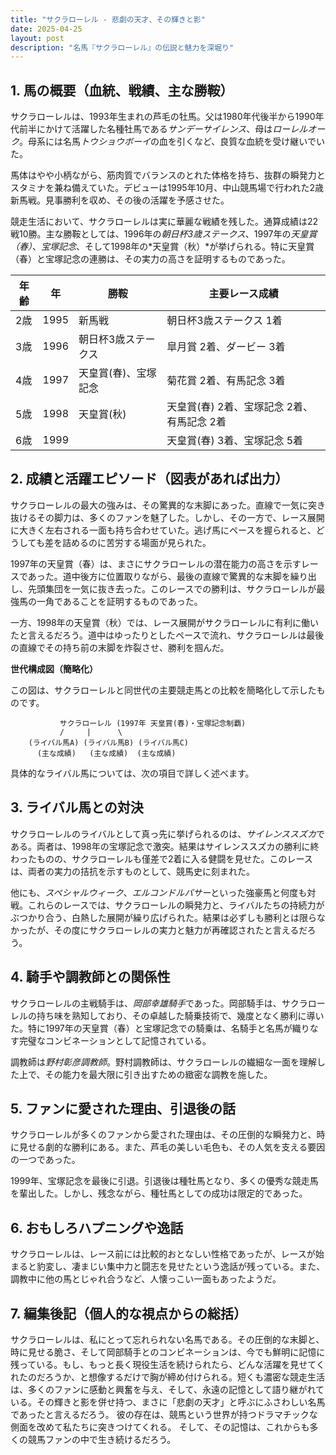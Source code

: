```yaml
---
title: "サクラローレル - 悲劇の天才、その輝きと影"
date: 2025-04-25
layout: post
description: "名馬『サクラローレル』の伝説と魅力を深堀り"
---
```


## 1. 馬の概要（血統、戦績、主な勝鞍）

サクラローレルは、1993年生まれの芦毛の牡馬。父は1980年代後半から1990年代前半にかけて活躍した名種牡馬である*サンデーサイレンス*、母は*ローレルオーク*。母系には名馬*トウショウボーイ*の血を引くなど、良質な血統を受け継いでいた。

馬体はやや小柄ながら、筋肉質でバランスのとれた体格を持ち、抜群の瞬発力とスタミナを兼ね備えていた。デビューは1995年10月、中山競馬場で行われた2歳新馬戦。見事勝利を収め、その後の活躍を予感させた。

競走生活において、サクラローレルは実に華麗な戦績を残した。通算成績は22戦10勝。主な勝鞍としては、1996年の*朝日杯3歳ステークス*、1997年の*天皇賞（春）*、*宝塚記念*、そして1998年の*天皇賞（秋）*が挙げられる。特に天皇賞（春）と宝塚記念の連勝は、その実力の高さを証明するものであった。

| 年齢 | 年 | 勝鞍 | 主要レース成績 |
|---|---|---|---|
| 2歳 | 1995 | 新馬戦 | 朝日杯3歳ステークス 1着 |
| 3歳 | 1996 | 朝日杯3歳ステークス |  皐月賞 2着、ダービー 3着 |
| 4歳 | 1997 | 天皇賞(春)、宝塚記念 | 菊花賞 2着、有馬記念 3着 |
| 5歳 | 1998 | 天皇賞(秋) |  天皇賞(春) 2着、宝塚記念 2着、有馬記念 2着 |
| 6歳 | 1999 |  |  天皇賞(春) 3着、宝塚記念 5着 |


## 2. 成績と活躍エピソード（図表があれば出力）

サクラローレルの最大の強みは、その驚異的な末脚にあった。直線で一気に突き抜けるその脚力は、多くのファンを魅了した。しかし、その一方で、レース展開に大きく左右される一面も持ち合わせていた。逃げ馬にペースを握られると、どうしても差を詰めるのに苦労する場面が見られた。

1997年の天皇賞（春）は、まさにサクラローレルの潜在能力の高さを示すレースであった。道中後方に位置取りながら、最後の直線で驚異的な末脚を繰り出し、先頭集団を一気に抜き去った。このレースでの勝利は、サクラローレルが最強馬の一角であることを証明するものであった。

一方、1998年の天皇賞（秋）では、レース展開がサクラローレルに有利に働いたと言えるだろう。道中はゆったりとしたペースで流れ、サクラローレルは最後の直線でその持ち前の末脚を炸裂させ、勝利を掴んだ。

**世代構成図（簡略化）**

この図は、サクラローレルと同世代の主要競走馬との比較を簡略化して示したものです。

```
           サクラローレル (1997年 天皇賞(春)・宝塚記念制覇)
           /     |      \
    (ライバル馬A) (ライバル馬B) (ライバル馬C)
      (主な成績)   (主な成績)  (主な成績)
```

具体的なライバル馬については、次の項目で詳しく述べます。


## 3. ライバル馬との対決

サクラローレルのライバルとして真っ先に挙げられるのは、*サイレンススズカ*である。両者は、1998年の宝塚記念で激突。結果はサイレンススズカの勝利に終わったものの、サクラローレルも僅差で2着に入る健闘を見せた。このレースは、両者の実力の拮抗を示すものとして、競馬史に刻まれた。

他にも、*スペシャルウィーク*、*エルコンドルパサー*といった強豪馬と何度も対戦。これらのレースでは、サクラローレルの瞬発力と、ライバルたちの持続力がぶつかり合う、白熱した展開が繰り広げられた。結果は必ずしも勝利とは限らなかったが、その度にサクラローレルの実力と魅力が再確認されたと言えるだろう。


## 4. 騎手や調教師との関係性

サクラローレルの主戦騎手は、*岡部幸雄騎手*であった。岡部騎手は、サクラローレルの持ち味を熟知しており、その卓越した騎乗技術で、幾度となく勝利に導いた。特に1997年の天皇賞（春）と宝塚記念での騎乗は、名騎手と名馬が織りなす完璧なコンビネーションとして記憶されている。

調教師は*野村彰彦調教師*。野村調教師は、サクラローレルの繊細な一面を理解した上で、その能力を最大限に引き出すための緻密な調教を施した。


## 5. ファンに愛された理由、引退後の話

サクラローレルが多くのファンから愛された理由は、その圧倒的な瞬発力と、時に見せる劇的な勝利にある。また、芦毛の美しい毛色も、その人気を支える要因の一つであった。

1999年、宝塚記念を最後に引退。引退後は種牡馬となり、多くの優秀な競走馬を輩出した。しかし、残念ながら、種牡馬としての成功は限定的であった。


## 6. おもしろハプニングや逸話

サクラローレルは、レース前には比較的おとなしい性格であったが、レースが始まると豹変し、凄まじい集中力と闘志を見せたという逸話が残っている。また、調教中に他の馬とじゃれ合うなど、人懐っこい一面もあったようだ。


## 7. 編集後記（個人的な視点からの総括）

サクラローレルは、私にとって忘れられない名馬である。その圧倒的な末脚と、時に見せる脆さ、そして岡部騎手とのコンビネーションは、今でも鮮明に記憶に残っている。もし、もっと長く現役生活を続けられたら、どんな活躍を見せてくれたのだろうか、と想像するだけで胸が締め付けられる。短くも濃密な競走生活は、多くのファンに感動と興奮を与え、そして、永遠の記憶として語り継がれている。その輝きと影を併せ持つ、まさに「悲劇の天才」と呼ぶにふさわしい名馬であったと言えるだろう。  彼の存在は、競馬という世界が持つドラマチックな側面を改めて私たちに突きつけてくれる。  そして、その記憶は、これからも多くの競馬ファンの中で生き続けるだろう。
